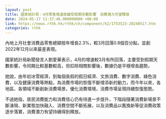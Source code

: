 ```yaml
---
layout: post
title: 國家統計局：4月零售增速放緩受假期天數影響　消費潛力可望釋放
date: 2024-05-17 11:37:46.000000000 +08:00
link: https://news.rthk.hk/rthk/ch/component/k2/1753523-20240517.htm
categories: rthk
---
```


內地上月社會消費品零售總額按年增長2.3%，較3月回落0.8個百分點，並創2022年12月以來最差表現。

國家統計局新聞發言人劉愛華表示，4月的增速較3月有所回落，主要受到假期天數影響，令同期比較基數較高，但扣除相關影響後，數據仍是平穩增長趨勢。

她說，由年初冰雪經濟，到每個長假的假日經濟、文旅消費、數字消費、綠色消費，以及健康消費等熱點，為消費市場的恢復不斷增添新的動力，而今年以來，各地區、各領域不斷創新消費場景，優化消費環境，消費市場呈現持續恢復態勢。

不過她指，居民消費能力和消費信心仍有待進一步提升，下階段隨著消費新場景不斷湧現、新業態加快融入、消費空間不斷拓展，以及消費品以舊換新等促消費政策逐步落實，消費潛力有望持續得到釋放。
